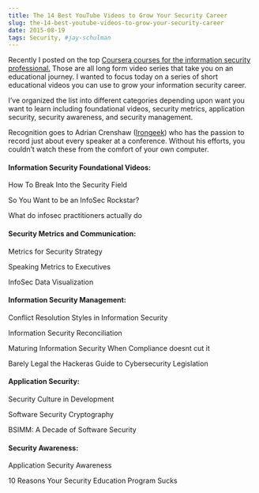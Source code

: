 ```yaml
---
title: The 14 Best YouTube Videos to Grow Your Security Career
slug: the-14-best-youtube-videos-to-grow-your-security-career
date: 2015-08-19
tags: Security, #jay-schulman
---
```


Recently I posted on the top [Coursera courses for the information security professional.](https://www.jayschulman.com/the-ultimate-coursera-guide-for-the-infosec-professional/) Those are all long form video series that take you on an educational journey. I wanted to focus today on a series of short educational videos you can use to grow your information security career.

I’ve organized the list into different categories depending upon want you want to learn including foundational videos, security metrics, application security, security awareness, and security management.

Recognition goes to Adrian Crenshaw ([Irongeek](http://www.irongeek.com)) who has the passion to record just about every speaker at a conference. Without his efforts, you couldn’t watch these from the comfort of your own computer.

#### Information Security Foundational Videos:

How To Break Into the Security Field

So You Want to be an InfoSec Rockstar?

What do infosec practitioners actually do

#### Security Metrics and Communication:

Metrics for Security Strategy

Speaking Metrics to Executives

InfoSec Data Visualization

#### Information Security Management:

Conflict Resolution Styles in Information Security

Information Security Reconciliation

Maturing Information Security When Compliance doesnt cut it

Barely Legal the Hackeras Guide to Cybersecurity Legislation

#### Application Security:

Security Culture in Development

Software Security Cryptography

BSIMM: A Decade of Software Security

#### Security Awareness:

Application Security Awareness

10 Reasons Your Security Education Program Sucks
